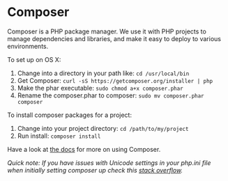 # Composer

Composer is a PHP package manager. We use it with PHP projects to manage dependencies and libraries, and make it easy to deploy to various environments.

To set up on OS X:

1. Change into a directory in your path like: `cd /usr/local/bin`
2. Get Composer: `curl -sS https://getcomposer.org/installer | php`
3. Make the phar executable: `sudo chmod a+x composer.phar`
4. Rename the composer.phar to composer: `sudo mv composer.phar composer`

To install composer packages for a project:

1. Change into your project directory: `cd /path/to/my/project`
2. Run install: `composer install`

Have a look at [the docs](https://getcomposer.org/doc/00-intro.md) for more on using Composer.

_Quick note: If you have issues with Unicode settings in your php.ini file when initially setting composer up check this [stack overflow](http://stackoverflow.com/questions/11302593/how-to-disable-detect-unicode-setting-from-php-ini-trying-to-install-compose)._
